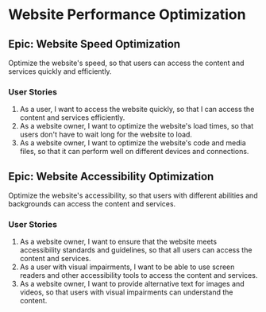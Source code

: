 # Website Performance Optimization

## Epic: Website Speed Optimization
Optimize the website's speed, so that users can access the content and services quickly and efficiently.


### User Stories
1. As a user, I want to access the website quickly, so that I can access the content and services efficiently.     
2. As a website owner, I want to optimize the website's load times, so that users don't have to wait long for the website to load.  
3. As a website owner, I want to optimize the website's code and media files, so that it can perform well on different devices and connections.   


## Epic: Website Accessibility Optimization
Optimize the website's accessibility, so that users with different abilities and backgrounds can access the content and services.


### User Stories
1. As a website owner, I want to ensure that the website meets accessibility standards and guidelines, so that all users can access the content and services.  
2. As a user with visual impairments, I want to be able to use screen readers and other accessibility tools to access the content and services.  
3. As a website owner, I want to provide alternative text for images and videos, so that users with visual impairments can understand the content.  
